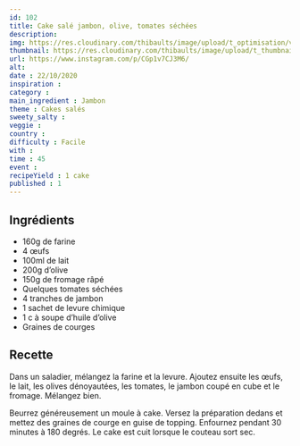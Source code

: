 ```yaml
---
id: 102
title: Cake salé jambon, olive, tomates séchées
description: 
img: https://res.cloudinary.com/thibaults/image/upload/t_optimisation/v1603437818/Recipes/20201022_cake_jambon_olives_tomates.jpg
thumbnail: https://res.cloudinary.com/thibaults/image/upload/t_thumbnail_josie/v1603437818/Recipes/20201022_cake_jambon_olives_tomates.jpg
url: https://www.instagram.com/p/CGp1v7CJ3M6/
alt: 
date : 22/10/2020
inspiration : 
category : 
main_ingredient : Jambon
theme : Cakes salés
sweety_salty : 
veggie : 
country :
difficulty : Facile
with : 
time : 45
event :
recipeYield : 1 cake
published : 1
---
```


## Ingrédients
 - 160g de farine
 - 4 œufs
 - 100ml de lait
 - 200g d’olive
 - 150g de fromage râpé
 - Quelques tomates séchées
 - 4 tranches de jambon
 - 1 sachet de levure chimique
 - 1 c à soupe d’huile d’olive
 - Graines de courges

## Recette
Dans un saladier, mélangez la farine et la levure. Ajoutez ensuite les œufs, le lait, les olives dénoyautées, les tomates, le jambon coupé en cube et le fromage. Mélangez bien.

Beurrez généreusement un moule à cake. Versez la préparation dedans et mettez des graines de courge en guise de topping. Enfournez pendant 30 minutes à 180 degrés. Le cake est cuit lorsque le couteau sort sec.